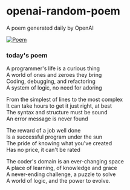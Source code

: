 
# openai-random-poem
 A poem generated daily by OpenAI

[![Poem](https://github.com/fbiego/openai-random-poem/actions/workflows/main.yml/badge.svg)](https://github.com/fbiego/openai-random-poem/actions/workflows/main.yml)

### today's poem  
  
A programmer's life is a curious thing  
A world of ones and zeroes they bring  
Coding, debugging, and refactoring  
A system of logic, no need for adoring  
  
From the simplest of lines to the most complex  
It can take hours to get it just right, at best  
The syntax and structure must be sound  
An error message is never found  
  
The reward of a job well done  
Is a successful program under the sun  
The pride of knowing what you've created  
Has no price, it can't be rated  
  
The coder's domain is an ever-changing space  
A place of learning, of knowledge and grace  
A never-ending challenge, a puzzle to solve  
A world of logic, and the power to evolve.